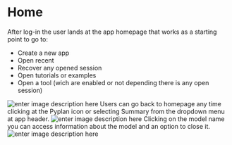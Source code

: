 # Home
After log-in the user lands at the app homepage that works as a starting point to go to:
 - Create a new app
 - Open recent
 - Recover any opened session
 - Open tutorials or examples
 - Open a tool (wich are enabled or not depending there is any open session)

![enter image description here](http://img.pyplan.org/app%20home.png)
Users can go back to homepage any time clicking at the Pyplan icon or selecting Summary from the dropdown menu at app header.
![enter image description here](http://img.pyplan.org/app%20home-goto.png)
Clicking on the model name you can access information about the model and an option to close it.
![enter image description here](http://img.pyplan.org/app%20home-model.png)
<!--stackedit_data:
eyJoaXN0b3J5IjpbMTk3MTEzNTQyNCwxMzMzMTk1NCwtNjgxMz
Y1MDUsMTI3ODUwOTU4MF19
-->
